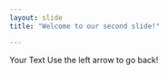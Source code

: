 ```yaml
---
layout: slide
title: "Welcome to our second slide!"

---
```

Your Text 
Use the left arrow to go back!
